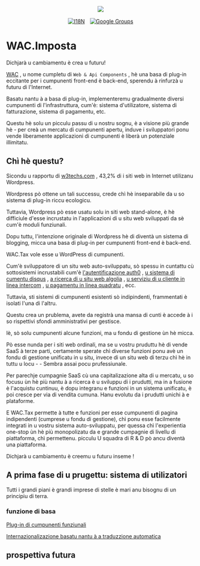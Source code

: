 <p align="center"><a href="https://wac.tax"><img src="https://cdn.jsdelivr.net/gh/wactax/img/logo.svg"/></a></p><p align="center"><a href="https://github.com/wactax/wac.tax/blob/main/doc/README.md#readme"><img alt="I18N" src="https://cdn.jsdelivr.net/gh/wactax/img/t.svg"/></a>　<a href="https://groups.google.com/u/2/g/wactax"><img alt="Google Groups" src="https://cdn.jsdelivr.net/gh/wactax/img/g-groups.svg"/></a></p>

# WAC.Imposta

Dichjarà u cambiamentu è crea u futuru!

[WAC](https://wac.tax) , u nome cumpletu di `Web & Api Components` , hè una basa di plug-in eccitante per i cumpunenti front-end è back-end, sperendu à rinfurzà u futuru di l'Internet.

Basatu nantu à a basa di plug-in, implementeremu gradualmente diversi cumpunenti di l'infrastruttura, cum'è: sistema d'utilizatore, sistema di fatturazione, sistema di pagamentu, etc.

Questu hè solu un picculu passu di u nostru sognu, è a visione più grande hè - per creà un mercatu di cumpunenti apertu, induve i sviluppatori ponu vende liberamente applicazioni di cumpunenti è liberà un potenziale illimitatu.

## Chì hè questu?

Sicondu u rapportu di [w3techs.com](https://w3techs.com/technologies/details/cm-wordpress) , 43,2% di i siti web in Internet utilizanu Wordpress.

Wordpress pò ottene un tali successu, crede chì hè inseparabile da u so sistema di plug-in riccu ecologicu.

Tuttavia, Wordpress pò esse usatu solu in siti web stand-alone, è hè difficiule d'esse incrustatu in l'applicazioni di u situ web sviluppati da sè cum'è moduli funziunali.

Dopu tuttu, l'intenzione originale di Wordpress hè di diventà un sistema di blogging, micca una basa di plug-in per cumpunenti front-end è back-end.

WAC.Tax vole esse u WordPress di cumpunenti.

Cum'è sviluppatore di un situ web auto-sviluppatu, sò spessu in cuntattu cù sottosistemi incrustabili cum'è [l'autentificazione auth0](https://auth0.com) , [u sistema di cumentu disqus](https://disqus.com) , [a ricerca di u situ web algolia](https://www.algolia.com) , [u serviziu di u cliente in linea intercom](https://www.intercom.com) , [u pagamentu in linea quadratu](https://developer.squareup.com/docs/web-payments/overview) , ecc.

Tuttavia, sti sistemi di cumpunenti esistenti sò indipindenti, frammentati è isolati l'una di l'altru.

Questu crea un prublema, avete da registrà una mansa di cunti è accede à i so rispettivi sfondi amministrativi per gestisce.

Iè, sò solu cumpunenti alcune funzioni, ma u fondu di gestione ùn hè micca.

Pò esse nunda per i siti web ordinali, ma se u vostru pruduttu hè di vende SaaS à terze parti, certamente sperate chì diverse funzioni ponu avè un fondu di gestione unificatu in u situ, invece di un situ web di terzu chì hè in tuttu u locu - - Sembra assai pocu prufessiunale.

Per parechje cumpagnie SaaS cù una capitalizazione alta di u mercatu, u so focusu ùn hè più nantu à a ricerca è u sviluppu di i prudutti, ma in a fusione è l'acquistu cuntinuu, è dopu integranu e funzioni in un sistema unificatu, è poi cresce per via di vendita cumuna. Hanu evolutu da i prudutti unichi à e plataforme.

E WAC.Tax permette à tutte e funzioni per esse cumpunenti di pagina indipendenti (cumprese u fondu di gestione), chì ponu esse facilmente integrati in u vostru sistema auto-sviluppatu, per quessa chì l'experientia one-stop ùn hè più monopolizatu da e grande cumpagnie di livellu di piattaforma, chì permettenu. picculu U squadra di R & D pò ancu diventà una piattaforma.

Dichjarà u cambiamentu è creemu u futuru inseme !

## A prima fase di u prugettu: sistema di utilizatori

Tutti i grandi piani è grandi imprese di stelle è mari anu bisognu di un principiu di terra.

### funzione di basa

[Plug-in di cumpunenti funziunali](./pkg.md)

[Internazionalizazione basatu nantu à a traduzzione automatica](./i18n.md)

## prospettiva futura
